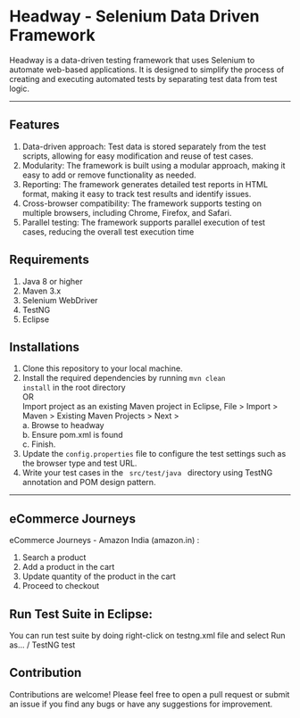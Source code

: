 # Headway - Selenium Data Driven Framework

Headway is a data-driven testing framework that uses Selenium to automate web-based applications. It is designed to simplify the process of creating and executing automated tests by separating test data from test logic.

********************************************************************************

## Features

1. Data-driven approach: Test data is stored separately from the test scripts, allowing for easy modification and reuse of test cases.
2. Modularity: The framework is built using a modular approach, making it easy to add or remove functionality as needed.
3. Reporting: The framework generates detailed test reports in HTML format, making it easy to track test results and identify issues.
4. Cross-browser compatibility: The framework supports testing on multiple browsers, including Chrome, Firefox, and Safari.
5. Parallel testing: The framework supports parallel execution of test cases, reducing the overall test execution time

## Requirements

1. Java 8 or higher
2. Maven 3.x
3. Selenium WebDriver
4. TestNG
5. Eclipse


## Installations

1. Clone this repository to your local machine.
2. Install the required dependencies by running <code>mvn clean install</code> in the root directory <br>
   OR <br>
   Import project as an existing Maven project in Eclipse, File > Import > Maven > Existing Maven Projects > Next > <br>
   	a. Browse to headway <br>
   	b. Ensure pom.xml is found <br>
   	c. Finish.
3. Update the <code>config.properties</code> file to configure the test settings such as the browser type and test URL.
4. Write your test cases in the <code> src/test/java </code> directory using TestNG annotation and POM design pattern.

********************************************************************************

## eCommerce Journeys
eCommerce Journeys - Amazon India (amazon.in) :
1. Search a product
2. Add a product in the cart
3. Update quantity of the product in the cart
4. Proceed to checkout


## Run Test Suite in Eclipse:

You can run test suite by doing right-click on testng.xml file and select Run as... / TestNG test


## Contribution

Contributions are welcome! Please feel free to open a pull request or submit an issue if you find any bugs or have any suggestions for improvement.
